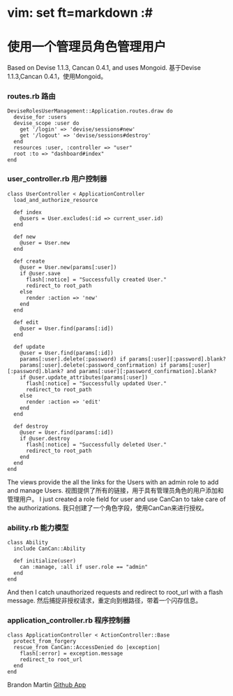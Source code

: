# vim: set ft=markdown :#
# 使用一个管理员角色管理用户

Based on Devise 1.1.3, Cancan 0.4.1, and uses Mongoid.
基于Devise 1.1.3,Cancan 0.4.1，使用Mongoid。

### routes.rb 路由

    DeviseRolesUserManagement::Application.routes.draw do
      devise_for :users
      devise_scope :user do
        get '/login' => 'devise/sessions#new'
        get '/logout' => 'devise/sessions#destroy'
      end
      resources :user, :controller => "user"
      root :to => "dashboard#index"
    end


### user_controller.rb 用户控制器
    class UserController < ApplicationController
      load_and_authorize_resource
  
      def index
        @users = User.excludes(:id => current_user.id)
      end
  
      def new
        @user = User.new
      end
  
      def create
        @user = User.new(params[:user])
        if @user.save
          flash[:notice] = "Successfully created User." 
          redirect_to root_path
        else
          render :action => 'new'
        end
      end
  
      def edit
        @user = User.find(params[:id])
      end
  
      def update
        @user = User.find(params[:id])
        params[:user].delete(:password) if params[:user][:password].blank?
        params[:user].delete(:password_confirmation) if params[:user][:password].blank? and params[:user][:password_confirmation].blank?
        if @user.update_attributes(params[:user])
          flash[:notice] = "Successfully updated User."
          redirect_to root_path
        else
          render :action => 'edit'
        end
      end
  
      def destroy
        @user = User.find(params[:id])
        if @user.destroy
          flash[:notice] = "Successfully deleted User."
          redirect_to root_path
        end
      end 
    end

The views provide the all the links for the Users with an admin role to add and manage Users. 
视图提供了所有的链接，用于具有管理员角色的用户添加和管理用户。
I just created a role field for  user and use CanCan to take care of the authorizations. 
我只创建了一个角色字段，使用CanCan来进行授权。

### ability.rb   能力模型

    class Ability
      include CanCan::Ability

      def initialize(user)
        can :manage, :all if user.role == "admin"
      end
    end

And then I catch unauthorized requests and redirect to root_url with a flash message.
然后捕捉非授权请求，重定向到根路径，带着一个闪存信息。

### application_controller.rb 程序控制器

    class ApplicationController < ActionController::Base
      protect_from_forgery
      rescue_from CanCan::AccessDenied do |exception|
        flash[:error] = exception.message
        redirect_to root_url
      end
    end



Brandon Martin
[Github App](http://github.com/brandmart/devise-roles-user-management)
